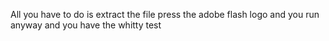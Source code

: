 All you have to do is extract the file press the adobe flash logo and you run anyway and you have the whitty test
